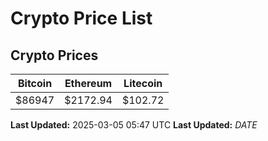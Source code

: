 # Crypto Price List

## Crypto Prices
| Bitcoin | Ethereum | Litecoin |
| ------- | -------- | -------- |
| $86947 | $2172.94 | $102.72 |
**Last Updated:** 2025-03-05 05:47 UTC
**Last Updated:** $DATE$
